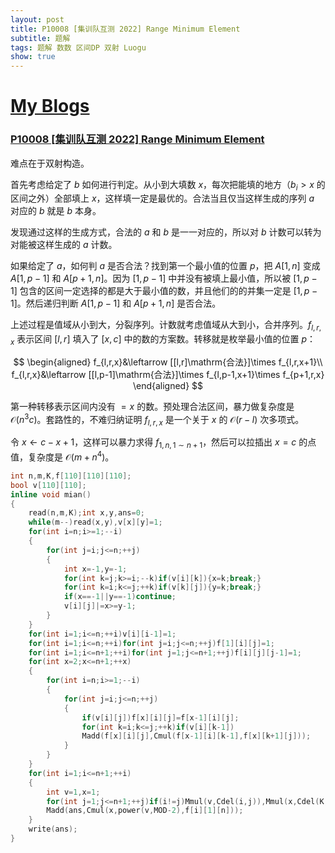 ```yaml
---
layout: post
title: P10008 [集训队互测 2022] Range Minimum Element
subtitle: 题解
tags: 题解 数数 区间DP 双射 Luogu
show: true
---
```


# [My Blogs](https://www.cnblogs.com/WrongAnswer90/p/18350906)

### [P10008 [集训队互测 2022] Range Minimum Element](https://www.luogu.com.cn/problem/P10008)

难点在于双射构造。

首先考虑给定了 $b$ 如何进行判定。从小到大填数 $x$，每次把能填的地方（$b_i>x$ 的区间之外）全部填上 $x$，这样填一定是最优的。合法当且仅当这样生成的序列 $a$ 对应的 $b$ 就是 $b$ 本身。

发现通过这样的生成方式，合法的 $a$ 和 $b$ 是一一对应的，所以对 $b$ 计数可以转为对能被这样生成的 $a$ 计数。

如果给定了 $a$，如何判 $a$ 是否合法？找到第一个最小值的位置 $p$，把 $A[1,n]$ 变成 $A[1,p-1]$ 和 $A[p+1,n]$。因为 $[1,p-1]$ 中并没有被填上最小值，所以被 $[1,p-1]$ 包含的区间一定选择的都是大于最小值的数，并且他们的的并集一定是 $[1,p-1]$。然后递归判断 $A[1,p-1]$ 和 $A[p+1,n]$ 是否合法。

上述过程是值域从小到大，分裂序列。计数就考虑值域从大到小，合并序列。$f_{l,r,x}$ 表示区间 $[l,r]$ 填入了 $[x,c]$ 中的数的方案数。转移就是枚举最小值的位置 $p$：

$$
\begin{aligned}
f_{l,r,x}&\leftarrow [[l,r]\mathrm{合法}]\times f_{l,r,x+1}\\
f_{l,r,x}&\leftarrow [[l,p-1]\mathrm{合法}]\times f_{l,p-1,x+1}\times f_{p+1,r,x}
\end{aligned}
$$

第一种转移表示区间内没有 $=x$ 的数。预处理合法区间，暴力做复杂度是 $\mathcal O(n^3c)$。套路性的，不难归纳证明 $f_{l,r,x}$ 是一个关于 $x$ 的 $\mathcal O(r-l)$ 次多项式。

令 $x\leftarrow c-x+1$，这样可以暴力求得 $f_{1,n,1\sim n+1}$，然后可以拉插出 $x=c$ 的点值，复杂度是 $\mathcal O(m+n^4)$。

```cpp
int n,m,K,f[110][110][110];
bool v[110][110];
inline void mian()
{
	read(n,m,K);int x,y,ans=0;
	while(m--)read(x,y),v[x][y]=1;
	for(int i=n;i>=1;--i)
	{
		for(int j=i;j<=n;++j)
		{
			int x=-1,y=-1;
			for(int k=j;k>=i;--k)if(v[i][k]){x=k;break;}
			for(int k=i;k<=j;++k)if(v[k][j]){y=k;break;}
			if(x==-1||y==-1)continue;
			v[i][j]|=x>=y-1;
		}
	}
	for(int i=1;i<=n;++i)v[i][i-1]=1;
	for(int i=1;i<=n;++i)for(int j=i;j<=n;++j)f[1][i][j]=1;
	for(int i=1;i<=n+1;++i)for(int j=1;j<=n+1;++j)f[i][j][j-1]=1;
	for(int x=2;x<=n+1;++x)
	{
		for(int i=n;i>=1;--i)
		{
			for(int j=i;j<=n;++j)
			{
				if(v[i][j])f[x][i][j]=f[x-1][i][j];
				for(int k=i;k<=j;++k)if(v[i][k-1])
				Madd(f[x][i][j],Cmul(f[x-1][i][k-1],f[x][k+1][j]));
			}
		}
	}
	for(int i=1;i<=n+1;++i)
	{
		int v=1,x=1;
		for(int j=1;j<=n+1;++j)if(i!=j)Mmul(v,Cdel(i,j)),Mmul(x,Cdel(K,j));
		Madd(ans,Cmul(x,power(v,MOD-2),f[i][1][n]));
	}
	write(ans);
}
```